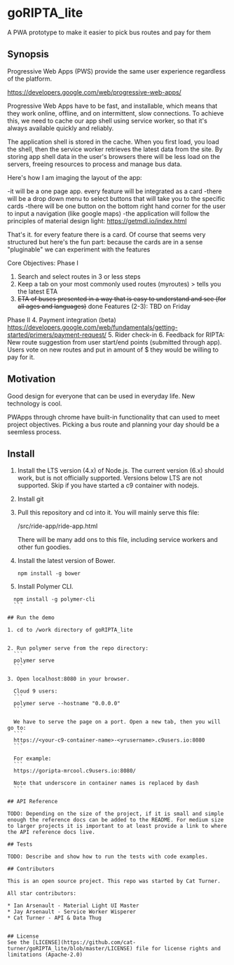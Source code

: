 # goRIPTA_lite
A PWA prototype to make it easier to pick bus routes and pay for them

## Synopsis
Progressive Web Apps (PWS) provide the same user experience regardless of the platform.

https://developers.google.com/web/progressive-web-apps/

Progressive Web Apps have to be fast, and installable, which means that they work online, offline, and on intermittent, slow connections. To achieve this, we need to cache our app shell using service worker, so that it's always available quickly and reliably.

The application shell is stored in the cache. When you first load, you load the shell, then the service worker retrieves the latest data from the site. By storing app shell data in the user's browsers there will be less load on the servers, freeing resources to process and manage bus data.

Here's how I am imaging the layout of the app:

-it will be a one page app. every feature will be integrated as a card
-there will be a drop down menu to select buttons that will take you to the specific cards
-there will be one button on the bottom right hand corner for the user to input a navigation (like google maps)
-the application will follow the principles of material design light: https://getmdl.io/index.html

That's it. for every feature there is a card. Of course that seems very structured but here's the fun part: because the cards are in a sense "pluginable" we can experiment with the features

Core Objectives:
Phase I
  1. Search and select routes in 3 or less steps
  2. Keep a tab on your most commonly used routes (myroutes) > tells you the latest ETA
  3. ~~ETA of buses presented in a way that is easy to understand and see (for all ages and languages)~~ done
Features (2-3):
TBD on Friday

Phase II
  4. Payment integration (beta)
  https://developers.google.com/web/fundamentals/getting-started/primers/payment-request/
  5. Rider check-in
  6. Feedback for RIPTA: New route suggestion from user start/end points (submitted through app). Users vote on new routes and put in amount of $ they would be willing to pay for it.

## Motivation

Good design for everyone that can be used in everyday life. New technology is cool. 

PWApps through chrome have built-in functionality that can used to meet project objectives. Picking a bus route and planning your day should be a seemless process.

## Install

1. Install the LTS version (4.x) of Node.js. The current version (6.x) should work, but is not officially supported. Versions below LTS are not supported. Skip if you have started a c9 container with nodejs.
2. Install git
3. Pull this repository and cd into it. You will mainly serve this file:
    
    /src/ride-app/ride-app.html
    
    There will be many add ons to this file, including service workers and other fun goodies. 

4. Install the latest version of Bower.
    ```
    npm install -g bower
    ```
    
5. Install Polymer CLI.
  ```
    npm install -g polymer-cli
    ```

## Run the demo

1. cd to /work directory of goRIPTA_lite
  
  
2. Run polymer serve from the repo directory:
    ```
    polymer serve
    ```

3. Open localhost:8080 in your browser.

    Cloud 9 users:
    ```
    polymer serve --hostname "0.0.0.0" 
    ```

    We have to serve the page on a port. Open a new tab, then you will go to:
    ```
    https://<your-c9-container-name>-<yrusername>.c9users.io:8080
    ```

    For example:
    ```
    https://goripta-mrcool.c9users.io:8080/
    
    Note that underscore in container names is replaced by dash
    ```

## API Reference

TODO: Depending on the size of the project, if it is small and simple enough the reference docs can be added to the README. For medium size to larger projects it is important to at least provide a link to where the API reference docs live.

## Tests

TODO: Describe and show how to run the tests with code examples.

## Contributors

This is an open source project. This repo was started by Cat Turner.

All star contributors:

* Ian Arsenault - Material Light UI Master
* Jay Arsenault - Service Worker Wisperer
* Cat Turner - API & Data Thug


## License
See the [LICENSE](https://github.com/cat-turner/goRIPTA_lite/blob/master/LICENSE) file for license rights and limitations (Apache-2.0)
